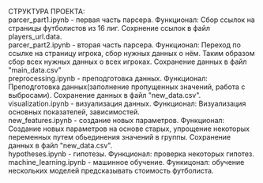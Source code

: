СТРУКТУРА ПРОЕКТА: <br/>
parcer_part1.ipynb - первая часть парсера. Функционал: Сбор ссылок на страницы футболистов из 16 лиг. Сохрнение ссылок в файл players_url.data. <br/>
parcer_part2.ipynb - вторая часть парсера. Функционал:  Переход по ссылке на страницу игрока, сбор нужных данных о нём. Таким образом сбор всех нужных данных о всех игроках. Сохранение данных в файл "main_data.csv"<br/>
preprocessing.ipynb - преподготовка данных. Функционал: Преподготовка данных(заполнение пропущенных значений, работа с выбросами). Сохранение данных в файл "new_data.csv".<br/>
visualization.ipynb - визуализация данных. Функционал: Визуализация основных показателей, зависимостей.<br/>
new_features.ipynb - создание новых параметров. Функционал: Создание новых параметров на основе старых, упрощение некоторых переменных путем обьединения значений в группы. Сохранение данных в файл "new_data.csv". <br/>
hypotheses.ipynb - гипотезы. Функционал: проверка некоторых гипотез.<br/>
machine_learning.ipynb - машинное обучение. Функицонал: обучение нескольких моделей предсказывать стоимость футболиста.<br/>
